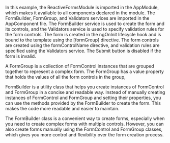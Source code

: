 In this example, the ReactiveFormsModule is imported in the AppModule, which makes it available to all components declared in the module. The FormBuilder, FormGroup, and Validators services are imported in the AppComponent file. The FormBuilder service is used to create the form and its controls, and the Validators service is used to specify validation rules for the form controls. The form is created in the ngOnInit lifecycle hook and is bound to the template using the [formGroup] directive. The form controls are created using the formControlName directive, and validation rules are specified using the Validators service. The Submit button is disabled if the form is invalid.

A FormGroup is a collection of FormControl instances that are grouped together to represent a complex form. The FormGroup has a value property that holds the values of all the form controls in the group,

FormBuilder is a utility class that helps you create instances of FormControl and FormGroup in a concise and readable way. Instead of manually creating instances of FormControl and FormGroup and setting their properties, you can use the methods provided by the FormBuilder to create the form. This makes the code more readable and easier to maintain.

The FormBuilder class is a convenient way to create forms, especially when you need to create complex forms with multiple controls. However, you can also create forms manually using the FormControl and FormGroup classes, which gives you more control and flexibility over the form creation process.